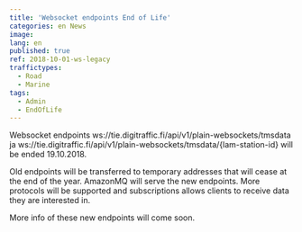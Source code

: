 ```yaml
---
title: 'Websocket endpoints End of Life'
categories: en News
image:
lang: en
published: true
ref: 2018-10-01-ws-legacy
traffictypes:
  - Road
  - Marine
tags:
  - Admin
  - EndOfLife
---
```


Websocket endpoints ws://tie.digitraffic.fi/api/v1/plain-websockets/tmsdata ja
ws://tie.digitraffic.fi/api/v1/plain-websockets/tmsdata/{lam-station-id} will be
ended 19.10.2018.

Old endpoints will be transferred to temporary addresses that will cease at the
end of the year. AmazonMQ will serve the new endpoints. More protocols will be
supported and subscriptions allows clients to receive data they are interested
in.

More info of these new endpoints will come soon.
